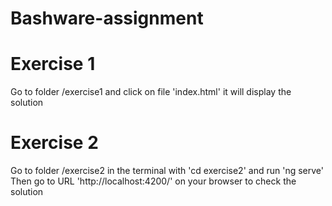# Bashware-assignment

# Exercise 1

Go to folder /exercise1 and click on file 'index.html' it will display the solution

# Exercise 2

Go to folder /exercise2 in the terminal with 'cd exercise2' and run 'ng serve'
Then go to URL 'http://localhost:4200/' on your browser to check the solution
